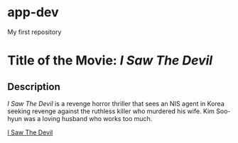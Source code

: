 # app-dev
My first repository


# Title of the Movie: *I Saw The Devil*

## Description
*I Saw The Devil* is a revenge horror thriller that sees an NIS agent in Korea seeking revenge against the ruthless killer who murdered his wife. Kim Soo-hyun was a loving husband who works too much.

[I Saw The Devil](https://sflix.to/movie/free-i-saw-the-devil-hd-17416)

